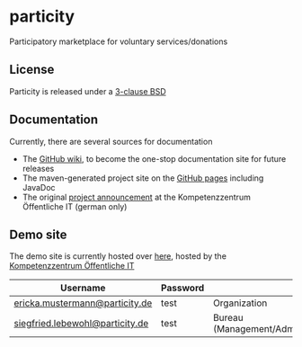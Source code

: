 # particity
Participatory marketplace for voluntary services/donations

## License
Particity is released under a [3-clause BSD](http://opensource.org/licenses/BSD-3-Clause)

## Documentation
Currently, there are several sources for documentation
 - The [GitHub wiki](https://github.com/fraunhoferfokus/particity/wiki), to become the one-stop documentation site for future releases
 - The maven-generated project site on the [GitHub pages](https://fraunhoferfokus.github.io/particity/index.html) including JavaDoc   
 - The original [project announcement](https://www.oeffentliche-it.de/mitmachboerse) at the Kompetenzzentrum Öffentliche IT (german only)

## Demo site
The demo site is currently hosted over [here](http://193.175.133.70), hosted by the [Kompetenzzentrum Öffentliche IT](https://www.oeffentliche-it.de)  

Username | Password  | Role
---------|-----------|-----
ericka.mustermann@particity.de | test | Organization
siegfried.lebewohl@particity.de | test | Bureau (Management/Administration/Moderation) 